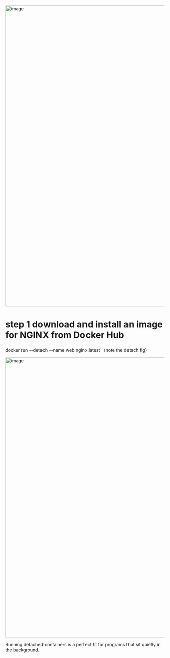 <img width="952" alt="image" src="https://github.com/17303954/personal_notes/assets/36843259/95d0911f-4d3e-4d28-9e7d-a92da0da03c7">

# step 1  download and install an image for NGINX from Docker Hub

docker run --detach --name web nginx:latest  （note the detach flg）

<img width="885" alt="image" src="https://github.com/17303954/personal_notes/assets/36843259/13d5b615-5d86-4ee4-ab29-baedba7cfabf">

Running detached containers is a perfect fit for programs that sit quietly in the background. 

